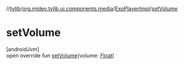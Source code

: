//[tvlib](../../../index.md)/[org.mjdev.tvlib.ui.components.media](../index.md)/[ExoPlayerImpl](index.md)/[setVolume](set-volume.md)

# setVolume

[androidJvm]\
open override fun [setVolume](set-volume.md)(volume: [Float](https://kotlinlang.org/api/latest/jvm/stdlib/kotlin/-float/index.html))
